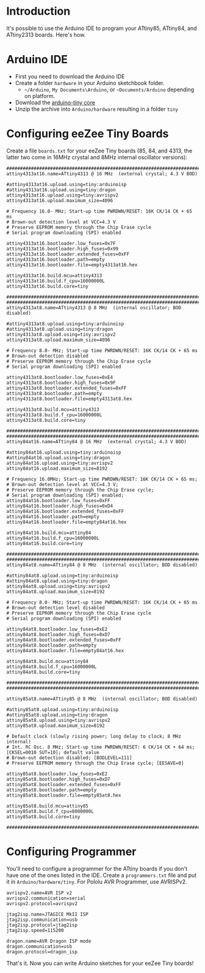 # Introduction #

It's possible to use the Arduino IDE to program your ATtiny85, ATtiny84, and ATtiny2313 boards. Here's how.

# Arduino IDE #

  * First you need to download the Arduino IDE
  * Create a folder `hardware` in your Arduino sketchbook folder.
    * `~/Arduino`, `My Documents\Arduino`, or `~Documents/Arduino` depending on platform.
  * Download the [arduino-tiny core](https://code.google.com/p/arduino-tiny/)
  * Unzip the archive into `Arduino/hardware` resulting in a folder `tiny`

# Configuring eeZee Tiny Boards #

Create a file `boards.txt` for your eeZee Tiny boards (85, 84, and 4313, the latter two come in 16MHz crystal and 8MHz internal oscillator versions):

```
###########################################################################
attiny4313at16.name=ATtiny4313 @ 16 MHz  (external crystal; 4.3 V BOD)

#attiny4313at16.upload.using=tiny:arduinoisp
#attiny4313at16.upload.using=tiny:dragon
attiny4313at16.upload.using=tiny:avrispv2
attiny4313at16.upload.maximum_size=4096

# Frequency 16.0- MHz; Start-up time PWRDWN/RESET: 16K CK/14 CK + 65 ms
# Brown-out detection level at VCC=4.3 V
# Preserve EEPROM memory through the Chip Erase cycle
# Serial program downloading (SPI) enabled

attiny4313at16.bootloader.low_fuses=0x7F
attiny4313at16.bootloader.high_fuses=0x99
attiny4313at16.bootloader.extended_fuses=0xFF
attiny4313at16.bootloader.path=empty
attiny4313at16.bootloader.file=empty4313at16.hex

attiny4313at16.build.mcu=attiny4313
attiny4313at16.build.f_cpu=16000000L
attiny4313at16.build.core=tiny

###########################################################################
###########################################################################
attiny4313at8.name=ATtiny4313 @ 8 MHz  (internal oscillator; BOD disabled)

#attiny4313at8.upload.using=tiny:arduinoisp
#attiny4313at8.upload.using=tiny:dragon
attiny4313at8.upload.using=tiny:avrispv2
attiny4313at8.upload.maximum_size=4096

# Frequency 8.0- MHz; Start-up time PWRDWN/RESET: 16K CK/14 CK + 65 ms
# Brown-out detection disabled
# Preserve EEPROM memory through the Chip Erase cycle
# Serial program downloading (SPI) enabled

attiny4313at8.bootloader.low_fuses=0xE4
attiny4313at8.bootloader.high_fuses=0x9F
attiny4313at8.bootloader.extended_fuses=0xFF
attiny4313at8.bootloader.path=empty
attiny4313at8.bootloader.file=empty4313at8.hex

attiny4313at8.build.mcu=attiny4313
attiny4313at8.build.f_cpu=16000000L
attiny4313at8.build.core=tiny

###########################################################################
###########################################################################
attiny84at16.name=ATtiny84 @ 16 MHz  (external crystal; 4.3 V BOD)

#attiny84at16.upload.using=tiny:arduinoisp
#attiny84at16.upload.using=tiny:dragon
attiny84at16.upload.using=tiny:avrispv2
attiny84at16.upload.maximum_size=8192

# Frequency 16.0MHz; Start-up time PWRDWN/RESET: 16K CK/14 CK + 65 ms;
# Brown-out detection level at VCC=4.3 V;
# Preserve EEPROM memory through the Chip Erase cycle;
# Serial program downloading (SPI) enabled;
attiny84at16.bootloader.low_fuses=0xFF
attiny84at16.bootloader.high_fuses=0xD4
attiny84at16.bootloader.extended_fuses=0xFF
attiny84at16.bootloader.path=empty
attiny84at16.bootloader.file=empty84at16.hex

attiny84at16.build.mcu=attiny84
attiny84at16.build.f_cpu=16000000L
attiny84at16.build.core=tiny

###########################################################################
###########################################################################
attiny84at8.name=ATtiny84 @ 8 MHz  (internal oscillator; BOD disabled)

#attiny84at8.upload.using=tiny:arduinoisp
#attiny84at8.upload.using=tiny:dragon
attiny84at8.upload.using=tiny:avrispv2
attiny84at8.upload.maximum_size=8192

# Frequency 8.0- MHz; Start-up time PWRDWN/RESET: 16K CK/14 CK + 65 ms
# Brown-out detection level disabled
# Preserve EEPROM memory through the Chip Erase cycle
# Serial program downloading (SPI) enabled

attiny84at8.bootloader.low_fuses=0xE2
attiny84at8.bootloader.high_fuses=0xD7
attiny84at8.bootloader.extended_fuses=0xFF
attiny84at8.bootloader.path=empty
attiny84at8.bootloader.file=empty84at16.hex

attiny84at8.build.mcu=attiny84
attiny84at8.build.f_cpu=16000000L
attiny84at8.build.core=tiny

###########################################################################
###########################################################################

attiny85at8.name=ATtiny85 @ 8 MHz  (internal oscillator; BOD disabled)

#attiny85at8.upload.using=tiny:arduinoisp
#attiny85at8.upload.using=tiny:dragon
attiny85at8.upload.using=tiny:avrispv2
attiny85at8.upload.maximum_size=8192

# Default clock (slowly rising power; long delay to clock; 8 MHz internal)
# Int. RC Osc. 8 MHz; Start-up time PWRDWN/RESET: 6 CK/14 CK + 64 ms; [CKSEL=0010 SUT=10]; default value
# Brown-out detection disabled; [BODLEVEL=111]
# Preserve EEPROM memory through the Chip Erase cycle; [EESAVE=0]

attiny85at8.bootloader.low_fuses=0xE2
attiny85at8.bootloader.high_fuses=0xD7
attiny85at8.bootloader.extended_fuses=0xFF
attiny85at8.bootloader.path=empty
attiny85at8.bootloader.file=empty85at8.hex

attiny85at8.build.mcu=attiny85
attiny85at8.build.f_cpu=8000000L
attiny85at8.build.core=tiny

###########################################################################

```

# Configuring Programmer #

You'll need to configure a programmer for the ATtiny boards if you don't have one of the ones listed in the IDE. Create a `programmers.txt` file and put it in `Arduino/hardware/tiny`. For Pololu AVR Programmer, use AVRISPv2.

```
avrispv2.name=AVR ISP v2
avrispv2.communication=serial
avrispv2.protocol=avrispv2

jtag2isp.name=JTAGICE MkII ISP
jtag2isp.communication=usb
jtag2isp.protocol=jtag2isp
jtag2isp.speed=115200

dragon.name=AVR Dragon ISP mode
dragon.communication=usb
dragon.protocol=dragon_isp

```

That's it. Now you can write Arduino sketches for your eeZee Tiny boards!